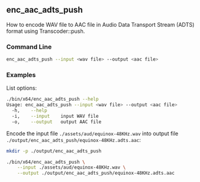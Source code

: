 ## enc_aac_adts_push

How to encode WAV file to AAC file in Audio Data Transport Stream (ADTS) format using Transcoder::push.

### Command Line

```sh
enc_aac_adts_push --input <wav file> --output <aac file>
```

###	Examples

List options:

```sh
./bin/x64/enc_aac_adts_push --help
Usage: enc_aac_adts_push --input <wav file> --output <aac file>
  -h,    --help
  -i,    --input    input WAV file
  -o,    --output   output AAC file
```

Encode the input file `./assets/aud/equinox-48KHz.wav` into output file `./output/enc_aac_adts_push/equinox-48KHz.adts.aac`:

```sh
mkdir -p ./output/enc_aac_adts_push

./bin/x64/enc_aac_adts_push \
    --input ./assets/aud/equinox-48KHz.wav \
    --output ./output/enc_aac_adts_push/equinox-48KHz.adts.aac
```
